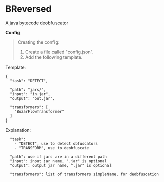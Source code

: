 # BReversed
A java bytecode deobfuscator

**Config**
> Creating the config:
>  
> 1. Create a file called "config.json".
> 2. Add the following template.
> 
Template:
```
{
  "task": "DETECT",

  "path": "jars/",
  "input": "in.jar",
  "output": "out.jar",

  "transformers": [
    "BozarFlowTransformer"
  ]
}
```
Explanation:
```
  "task":
    - "DETECT", use to detect obfuscators
    - "TRANSFORM", use to deobfuscate
    
  "path": use if jars are in a different path
  "input": input jar name, ".jar" is optional
  "output": output jar name, ".jar" is optional
  
  "transformers": list of transformers simpleName, for deobfuscation
```
